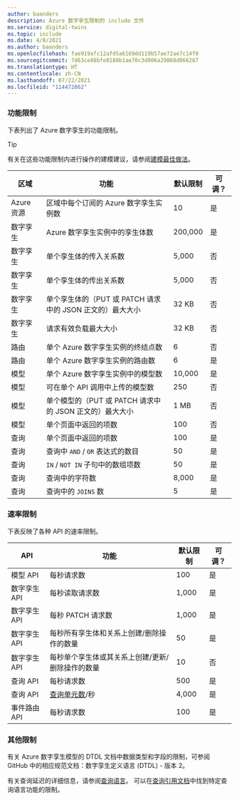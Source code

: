 ```yaml
---
author: baanders
description: Azure 数字孪生限制的 include 文件
ms.service: digital-twins
ms.topic: include
ms.date: 4/8/2021
ms.author: baanders
ms.openlocfilehash: fae919afc12afd5a6169dd119b57ae72ae7c14f0
ms.sourcegitcommit: 7d63ce88bfe8188b1ae70c3d006a29068d066287
ms.translationtype: HT
ms.contentlocale: zh-CN
ms.lasthandoff: 07/22/2021
ms.locfileid: "114472862"
---
```

### <a name="functional-limits"></a>功能限制

下表列出了 Azure 数字孪生的功能限制。 

> [!TIP]
> 有关在这些功能限制内进行操作的建模建议，请参阅[建模最佳做法](../articles/digital-twins/concepts-models.md#modeling-best-practices)。

| 区域 | 功能 | 默认限制 | 可调？ |
| --- | --- | --- | --- |
| Azure 资源 | 区域中每个订阅的 Azure 数字孪生实例数 | 10 | 是 |
| 数字孪生 | Azure 数字孪生实例中的孪生体数 | 200,000 | 是 |
| 数字孪生 | 单个孪生体的传入关系数 | 5,000 | 否 |
| 数字孪生 | 单个孪生体的传出关系数 | 5,000 | 否 |
| 数字孪生 | 单个孪生体的（PUT 或 PATCH 请求中的 JSON 正文的）最大大小 | 32 KB | 否 |
| 数字孪生 | 请求有效负载最大大小 | 32 KB | 否 | 
| 路由 | 单个 Azure 数字孪生实例的终结点数 | 6 | 否 |
| 路由 | 单个 Azure 数字孪生实例的路由数 | 6 | 是 |
| 模型 | 单个 Azure 数字孪生实例中的模型数 | 10,000 | 是 |
| 模型 | 可在单个 API 调用中上传的模型数 | 250 | 否 |
| 模型 | 单个模型的（PUT 或 PATCH 请求中的 JSON 正文的）最大大小 | 1 MB | 否 |
| 模型 | 单个页面中返回的项数 | 100 | 否 |
| 查询 | 单个页面中返回的项数 | 100 | 是 |
| 查询 | 查询中 `AND` / `OR` 表达式的数目 | 50 | 是 |
| 查询 | `IN` / `NOT IN` 子句中的数组项数 | 50 | 是 |
| 查询 | 查询中的字符数 | 8,000 | 是 |
| 查询 | 查询中的 `JOINS` 数 | 5 | 是 |

### <a name="rate-limits"></a>速率限制

下表反映了各种 API 的速率限制。

| API | 功能 | 默认限制 | 可调？ |
| --- | --- | --- | --- |
| 模型 API | 每秒请求数 | 100 | 是 |
| 数字孪生 API | 每秒读取请求数 | 1,000 | 是 |
| 数字孪生 API | 每秒 PATCH 请求数 | 1,000 | 是 |
| 数字孪生 API | 每秒所有孪生体和关系上创建/删除操作的数量 | 50 | 是 |
| 数字孪生 API | 每秒单个孪生体或其关系上创建/更新/删除操作的数量 | 10 | 否 |
| 查询 API | 每秒请求数 | 500 | 是 |
| 查询 API | [查询单元数](../articles/digital-twins/concepts-query-units.md)/秒 | 4,000 | 是 |
| 事件路由 API | 每秒请求数 | 100 | 是 |

### <a name="other-limits"></a>其他限制

有关 Azure 数字孪生模型的 DTDL 文档中数据类型和字段的限制，可参阅 GitHub 中的相应规范文档：数字孪生定义语言 (DTDL) - 版本 2。
 
有关查询延迟的详细信息，请参阅[查询语言](../articles/digital-twins/concepts-query-language.md#considerations-for-querying)。 可以在[查询引用文档](../articles/digital-twins/concepts-query-language.md#reference-documentation)中找到特定查询语言功能的限制。
